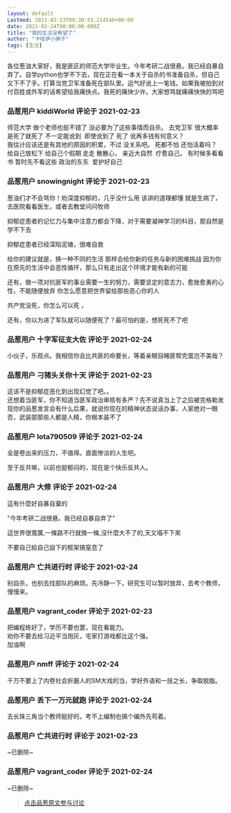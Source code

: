 ```yaml
---
layout: default
Lastmod: 2021-02-23T09:30:53.214546+00:00
date: 2021-02-24T00:00:00.000Z
title: "我的生活没希望了"
author: "卡哇伊小狮子"
tags: [生活]
---
```


各位葱油大家好，我是匪区的师范大学毕业生。今年考研二战很悬。我已经自暴自弃了。自学python也学不下去，现在正在看一本关于自杀的书准备自杀，但自己又下不了手。打算当党卫军准备死在部队里。运气好讹上一笔钱。如果我被拍到对付百姓或外军的话希望给我痛快点。我死的痛快少许。大家想骂就痛痛快快的骂吧

            
### 品葱用户 **kiddiWorld** 评论于 2021-02-23
        
师范大学 做个老师也挺不错了 没必要为了这些事情而自杀。 去党卫军 很大概率是死了就死了 不一定能讹到  即使讹到了 死了 讹再多钱有何意义？  
我估计应该还是有其他的原因的积累，不过 没关系吧。 死都不怕 还怕活着吗？ 给自己放松下 给自己个假期 走走 散散心， 亲近大自然  疗愈自己。 有时候多看看书 暂时先不看这些 政治的东东  爱护好自己
        


            
### 品葱用户 **snowingnight** 评论于 2021-02-23
        
葱油们才不会骂你！劝深度抑郁的，几乎没什么用 该讲的道理都懂 就是生病了，去医院看看医生，或者去教堂问问牧师  
  
抑郁症患者的记忆力与集中注意力都会下降，对于需要凝神学习的科目，那自然是学不下去  
  
抑郁症患者已经深陷泥塘，很难自救  
  
给你的建议就是，换一种不同的生活 那样会给你新的任务与新的困难挑战 因为你在原先的生活中会恶性循环，那么只有走出这个环境才能有新的可能  
  
还有，做一项对抗匪军的事业需要一生的努力，需要坚定的意志力，愈挫愈勇的心性，不能随便放弃 你怎么愿意把世界留给那些恶心你的人  
  
共产党没死，你怎么可以死 ，  
  
还有，你以为进了军队就可以随便死了？最可怕的是，想死死不了吧
        


            
### 品葱用户 **十字军征支大佐** 评论于 2021-02-24
        
小伙子，乐观点。我相信你会比共匪的命要长，等着亲眼目睹匪帮完蛋岂不美哉？
        


            
### 品葱用户 **刁猪头关你十天** 评论于 2021-02-23
        
这该不是抑郁症恶化到出现幻觉了吧。。  
还想着当匪军，你不知道当匪军政治审核有多严？先不说真当上了之后被克格勒发现你的品葱发言会有什么后果，就说你现在的精神状态说话办事，人家绝对一眼否，武装部那些人都是人精，你根本装不了
        


            
### 品葱用户 **lota790509** 评论于 2021-02-24
        
全是卷出来的压力，不值得。直面惨淡的人生吧。  
  
至于反共嘛，以前也挺郁闷的，现在是个快乐反共人。
        


            
### 品葱用户 **大修** 评论于 2021-02-24
        
這有什麼好自暴自棄的  
  
"今年考研二战很悬。我已经自暴自弃了"  
  
  
這世界很寬廣,一條路不行就換一條,沒什麼大不了的,天又塌不下來  
  
不要自己給自己設下的框架搞窒息了
        


            
### 品葱用户 **亡共进行时** 评论于 2021-02-24
        
别自杀，也别去找部队的麻烦。先冷静一下，研究生可以暂时放弃，去考个教师，慢慢来。
        


            
### 品葱用户 **vagrant_coder** 评论于 2021-02-23
        
把编程练好了，学历不要也罢，现在看能力。  
劝你不要去给习近平当炮灰，宅家打游戏都比这个强。  
加油啊
        


            
### 品葱用户 **nmff** 评论于 2021-02-24
        
千万不要上了内卷社会折磨人的SM大戏的当，学好外语和一技之长，争取脱脂。
        


            
### 品葱用户 **丢下一万元就跑** 评论于 2021-02-24
        
去长珠三角当个教师挺好的，考不上编制也搞个编外先苟着。
        


            
### 品葱用户 **亡共进行时** 评论于 2021-02-23
        
~已删除~
        


            
### 品葱用户 **vagrant_coder** 评论于 2021-02-24
        
~已删除~
        






> [点击品葱原文参与讨论](https://pincong.rocks/article/29850)

